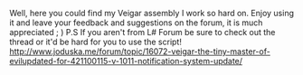 Well, here you could find my Veigar assembly I work so hard on. Enjoy using it and leave your feedback and suggestions on the forum, it is much appreciated ; )
P.S If you aren't from L# Forum be sure to check out the thread or it'd be hard for you to use the script!
http://www.joduska.me/forum/topic/16072-veigar-the-tiny-master-of-evilupdated-for-421100115-v-1011-notification-system-update/
